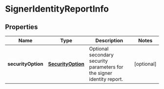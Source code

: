 
# SignerIdentityReportInfo

## Properties
Name | Type | Description | Notes
------------ | ------------- | ------------- | -------------
**securityOption** | [**SecurityOption**](SecurityOption.md) | Optional secondary security parameters for the signer identity report. |  [optional]



